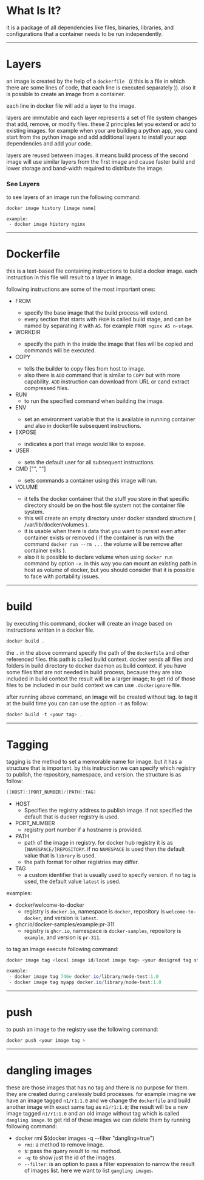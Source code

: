 # What Is It?

it is a package of all dependencies like files, binaries, libraries, and configurations that a container needs to be run independently.



***

# Layers

an image is created by the help of a `dockerfile ` (( this is a file in which there are some lines of code, that each line is executed separately  )). also it is possible to create an image from a container.

each line in docker file will add a layer to the image.

layers are immutable and each layer represents a set of file system changes that add, remove, or modify files. these 2 principles let you extend or add to existing images. for example when your are building a python app, you cand start from the python image and add additional layers to install your app dependencies  and add your code.

layers are reused between images. it means build process of the second image will use similar layers from the first image and cause faster build and lower storage and band-width required to distribute the image.



### See Layers

to see layers of an image run the following command:

```
docker image history [image name]

example:
 - docker image history nginx
```



***

# Dockerfile

this is a text-based file containing instructions to build a docker image. each instruction in this file will result to a layer in image.



following instructions are some of the most important ones:

- FROM <base-image>
  - specify the base image that the build process will extend.
  - every section that starts with `FROM` is called build stage, and can be named by separating it with `AS`. for example `FROM nginx AS n-stage`. 
- WORKDIR <path>
  - specify the path in the inside the image that files will be copied and commands will be executed.
- COPY <host-path> <image-path>
  - tells the builder to copy files from host to image.
  - also there is `ADD` command that is similar to `COPY` but with more capability. `ADD` instruction can download from URL or cand extract compressed files.
- RUN <command>
  - to run the specified command when building the image. 
- ENV <name> <value>
  - set an environment variable that the is available in running container and also in dockerfile subsequent instructions. 
- EXPOSE <port number>
  - indicates a port that image would like to expose.
- USER <user or uid>
  - sets the default user for all subsequent instructions. 
- CMD ["<command>", "<arg1>"]
  - sets commands a container using this image will run.
- VOLUME <path in host mathine>
  - it tells the docker container that the stuff you store in that specific directory should be on the host file system not the container file system.
  - this will create an empty directory under docker standard structure ( /var/lib/docker/volumes ).
  - it is usable when there is data that you want to persist even after container exists or removed ( if the container is run with the command `docker run --rm ...` the volume will be remove after  container exits ).
  -  also it is possible to declare volume when using `docker run` command by option `-v`. in this way you can mount an existing path in host as volume of docker, but you should consider that it is possible to face with portability issues.




***

# build

by executing this command, docker will create an image based on instructions written in a docker file.

```powershell
docker build .
```

 

the `.` in the above command specify the path of the `dockerfile` and other referenced files. this path is called build context. docker sends all files and folders in build directory to docker daemon as build context. if you have some files that are not needed in build process, because they are also included in build context the result will be a larger image; to get rid of those files to be included in our build context we can use `.dockerignore` file. 

after running above command, an image will be created without tag. to tag it at the build time you can can use the option `-t` as follow:

```powershell
docker build -t <your tag> .
```

  

***

#  Tagging

tagging is the method to set a memorable name for image. but it has a structure that is important. by this instruction we can specify which registry to publish, the repository, namespace, and version. the structure is as follow:

```powershell
[[HOST]:[PORT_NUMBER]/]PATH[:TAG]
```

 

- HOST
  - Specifies the registry address to publish image. if not specified the default that is ducker registry is used.
- PORT_NUMBER
  - registry port number if a hostname is provided.
- PATH
  - path of the image in registry. for docker hub registry it is as `[NAMESPACE/]REPOSITORY`. if no `NAMESPACE` is used then the default value that is `library` is used.
  - the path format for other registries may differ.
- TAG
  - a custom identifier that is usually used to specify version. if no tag is used, the default value `latest` is used.



examples:

- docker/welcome-to-docker
  - registry is `docker.io`, namespace is `docker`, repository is `welcome-to-docker`, and version is `latest`.
- ghcr.io/docker-samples/example:pr-311
  - registry is `ghcr.io`, namespace is `docker-samples`, repository is `example`, and version is `pr-311`.



to tag an image execute following command:

```powershell
docker image tag <local image id/locat image tag> <your desigred tag structure>

example:
 - docker image tag 746e docker.io/library/node-test:1.0
 - docker image tag myapp docker.io/library/node-test:1.0
```



***

# push

to push an image to the registry use the following command:

```powershell
docker push <your image tag	>
```

 

***

# dangling images

these are those images that has no tag and there is no purpose for them. they are created during carelessly build processes. for example imagine we have an image tagged `n1/r1:1.0` and we change the `dockerfile` and build another image with exact same tag as `n1/r1:1.0`; the result will be a new image tagged `n1/r1:1.0` and an old image without tag which is called `dangling image`. to get rid of these images we can delete them by running following command:

- docker rmi $(docker images -q --filter "dangling=true")
  -  `rmi`: a method to remove image.
  - `$`: pass the query result to `rmi` method.
  - `-q`: to show just the id of the images.
  - `--filter`: is an option to pass a filter expression to narrow the result of images list. here we want to list `gangling images`.   
